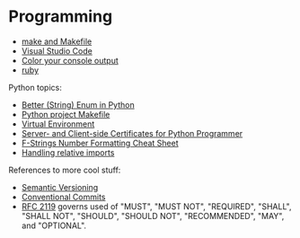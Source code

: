 # Programming

* [make and Makefile](/apps/make/)
* [Visual Studio Code](/apps/vscode/)
* [Color your console output](color-console.html)
* [ruby](/apps/ruby.html)

Python topics:

* [Better (String) Enum in Python](python-string-enum.html)
* [Python project Makefile](/apps/make/python.mak)
* [Virtual Environment](pyenv-virtualenv.html)
* [Server- and Client-side Certificates for Python Programmer](https.html)
* [F-Strings Number Formatting Cheat Sheet](https://cheatography.com/brianallan/cheat-sheets/python-f-strings-number-formatting/)
* [Handling relative imports](https://iq-inc.com/importerror-attempted-relative-import/)

References to more cool stuff:

* [Semantic Versioning](https://semver.org/)
* [Conventional Commits](https://www.conventionalcommits.org/en/v1.0.0/#summary)
* [RFC 2119](https://www.ietf.org/rfc/rfc2119.txt)
governs used of "MUST", "MUST NOT", "REQUIRED", "SHALL", "SHALL NOT", "SHOULD",
"SHOULD NOT", "RECOMMENDED", "MAY", and "OPTIONAL".
